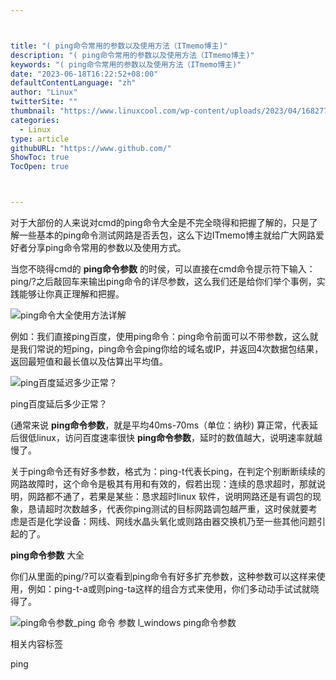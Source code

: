 ```yaml
---



title: "( ping命令常用的参数以及使用方法（ITmemo博主)"
description: "( ping命令常用的参数以及使用方法（ITmemo博主)"
keywords: "( ping命令常用的参数以及使用方法（ITmemo博主)"
date: "2023-06-18T16:22:52+08:00"
defaultContentLanguage: "zh"
author: "Linux"
twitterSite: ""
thumbnail: "https://www.linuxcool.com/wp-content/uploads/2023/04/1682770290205_0.jpg"
categories:
  - Linux
type: article
githubURL: "https://www.github.com/"
ShowToc: true
TocOpen: true



---
```


对于大部份的人来说对cmd的ping命令大全是不完全晓得和把握了解的，只是了解一些基本的ping命令测试网路是否丢包，这么下边ITmemo博主就给广大网路爱好者分享ping命令常用的参数以及使用方式。

当您不晓得cmd的 **ping命令参数** 的时侯，可以直接在cmd命令提示符下输入：ping/?之后敲回车来输出ping命令的详尽参数，这么我们还是给你们举个事例，实践能够让你真正理解和把握。

![ping命令大全使用方法详解](https://www.linuxcool.com/wp-content/uploads/2023/04/1682770290205_0.jpg)

例如：我们直接ping百度，使用ping命令：ping命令前面可以不带参数，这么就是我们常说的短ping，ping命令会ping你给的域名或IP，并返回4次数据包结果，返回最短值和最长值以及估算出平均值。

![ping百度延迟多少正常？](https://www.linuxcool.com/wp-content/uploads/2023/04/1682770290205_1.jpg)

ping百度延后多少正常？

(通常来说 **ping命令参数**，就是平均40ms-70ms（单位：纳秒) 算正常，代表延后很低linux，访问百度速率很快 **ping命令参数**，延时的数值越大，说明速率就越慢了。

关于ping命令还有好多参数，格式为：ping-t代表长ping，在判定个别断断续续的网路故障时，这个命令是极其有用和有效的，假若出现：连续的恳求超时，那就说明，网路都不通了，若果是某些：恳求超时linux 软件，说明网路还是有调包的现象，恳请超时次数越多，代表你ping测试的目标网路调包越严重，这时侯就要考虑是否是化学设备：网线、网线水晶头氧化或则路由器交换机乃至一些其他问题引起的了。

**ping命令参数** 大全

你们从里面的ping/?可以查看到ping命令有好多扩充参数，这种参数可以这样来使用，例如：ping-t-a或则ping-ta这样的组合方式来使用，你们多动动手试试就晓得了。

![ping命令参数_ping 命令 参数 l_windows ping命令参数](https://www.linuxcool.com/wp-content/uploads/2023/04/1682770290205_4.png)

相关内容标签

ping